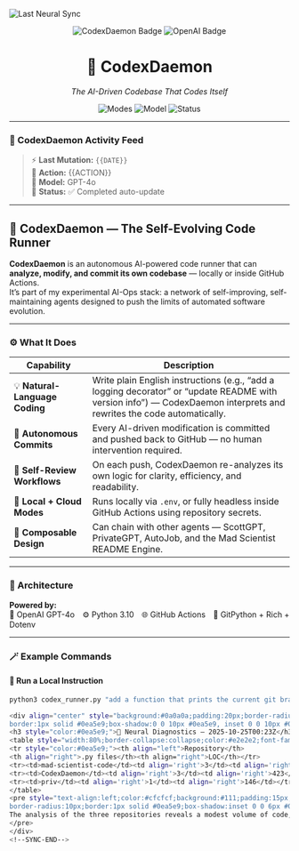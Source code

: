 ![Last Neural Sync](https://img.shields.io/badge/Last%20Neural%20Sync-2025-10-24T22:31Z-purple?style=for-the-badge)

<!-- CODEX_HTML_HEADER_START -->
<div align="center">

<p align="center">
  <img src="https://img.shields.io/badge/%F0%9F%A4%96%20CodexDaemon-Autonomous%20Code%20Runner-6a0dad?style=for-the-badge&labelColor=1a1a1a" alt="CodexDaemon Badge"/>
  <img src="https://img.shields.io/badge/OpenAI-•-black?logo=openai&logoColor=white&style=for-the-badge&labelColor=1a1a1a" alt="OpenAI Badge"/>
</p>

<h1>🧠 CodexDaemon</h1>
<p><i>The AI-Driven Codebase That Codes Itself</i></p>

<p align="center">
  <img src="https://img.shields.io/badge/Mode-Lab%20%7C%20CI%20%7C%20Self--Healing-0ea5e9?style=for-the-badge&labelColor=1a1a1a" alt="Modes"/>
  <img src="https://img.shields.io/badge/Model-gpt--4o--mini-10b981?style=for-the-badge&labelColor=1a1a1a" alt="Model"/>
  <img src="https://img.shields.io/badge/Status-Online-brightgreen?style=for-the-badge&labelColor=1a1a1a" alt="Status"/>
</p>

</div>
<!-- CODEX_HTML_HEADER_END -->

---

### 🧬 CodexDaemon Activity Feed

> ⚡ **Last Mutation:** `{{DATE}}`  
> 🧩 **Action:** {{ACTION}}  
> 🧠 **Model:** GPT-4o  
> 🔄 **Status:** ✅ Completed auto-update  

---

## 🧠 CodexDaemon — The Self-Evolving Code Runner

**CodexDaemon** is an autonomous AI-powered code runner that can **analyze, modify, and commit its own codebase** — locally or inside GitHub Actions.  
It’s part of my experimental AI-Ops stack: a network of self-improving, self-maintaining agents designed to push the limits of automated software evolution.

---

### ⚙️ What It Does

| Capability | Description |
|-------------|-------------|
| 💡 **Natural-Language Coding** | Write plain English instructions (e.g., “add a logging decorator” or “update README with version info”) — CodexDaemon interprets and rewrites the code automatically. |
| 🤖 **Autonomous Commits** | Every AI-driven modification is committed and pushed back to GitHub — no human intervention required. |
| 🔁 **Self-Review Workflows** | On each push, CodexDaemon re-analyzes its own logic for clarity, efficiency, and readability. |
| 🧩 **Local + Cloud Modes** | Runs locally via `.env`, or fully headless inside GitHub Actions using repository secrets. |
| 🧱 **Composable Design** | Can chain with other agents — ScottGPT, PrivateGPT, AutoJob, and the Mad Scientist README Engine. |

---

### 🧩 Architecture

**Powered by:**  
🧠 OpenAI GPT-4o ⚙️ Python 3.10 🌐 GitHub Actions 🧰 GitPython + Rich + Dotenv

---

### 🪄 Example Commands

#### 🔹 Run a Local Instruction
```bash
python3 codex_runner.py "add a function that prints the current git branch" --commit

<div align="center" style="background:#0a0a0a;padding:20px;border-radius:16px;
border:1px solid #0ea5e9;box-shadow:0 0 10px #0ea5e9, inset 0 0 10px #0ea5e9;">
<h3 style="color:#0ea5e9;">🧩 Neural Diagnostics — 2025-10-25T00:23Z</h3>
<table style="width:80%;border-collapse:collapse;color:#e2e2e2;font-family:monospace;">
<tr style="color:#0ea5e9;"><th align="left">Repository</th>
<th align="right">.py files</th><th align="right">LOC</th></tr>
<tr><td>mad-scientist-code</td><td align='right'>3</td><td align='right'>407</td></tr>
<tr><td>CodexDaemon</td><td align='right'>3</td><td align='right'>423</td></tr>
<tr><td>priv</td><td align='right'>1</td><td align='right'>146</td></tr>
</table>
<pre style="text-align:left;color:#cfcfcf;background:#111;padding:15px;
border-radius:10px;border:1px solid #0ea5e9;box-shadow:inset 0 0 6px #0ea5e9;">
The analysis of the three repositories reveals a modest volume of code, with a combined total of 976 lines across seven files. Each repository exhibits distinct characteristics, reflecting the unique intentions of their creators. The balance of complexity and simplicity is evident, suggesting a focused approach to development. Neural synchronization achieved at 2025-10-25T00:23Z.
</pre>
</div>
<!--SYNC-END-->
```

